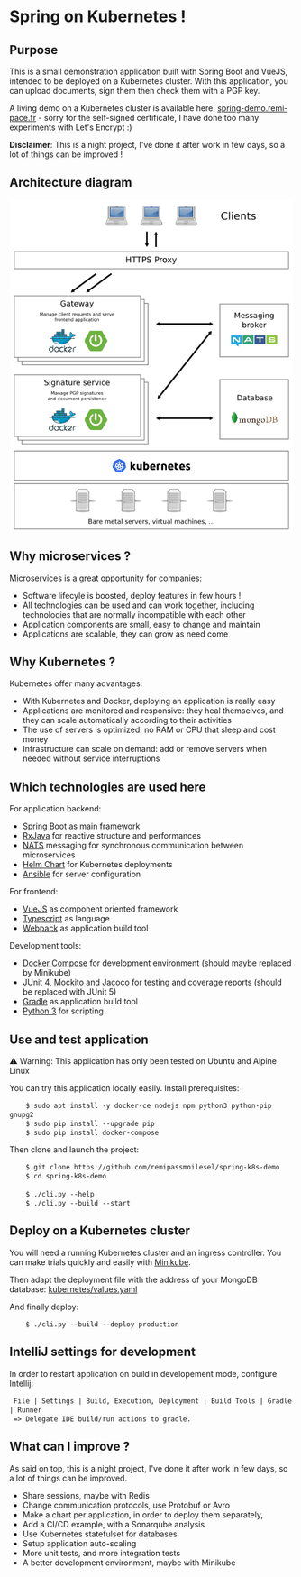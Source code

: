 # Spring on Kubernetes !

## Purpose

This is a small demonstration application built with Spring Boot and VueJS, intended to be deployed on a Kubernetes cluster.
With this application, you can upload documents, sign them then check them with a PGP key.

A living demo on a Kubernetes cluster is available here: [spring-demo.remi-pace.fr](https://spring-demo.remi-pace.fr) -
sorry for the self-signed certificate, I have done too many experiments with Let's Encrypt :)

**Disclaimer**: This is a night project, I've done it after work in few days, so a lot of things can
be improved !

## Architecture diagram

![Simplified architecture schema](./documentation/architecture.png)

## Why microservices ?

Microservices is a great opportunity for companies:

- Software lifecyle is boosted, deploy features in few hours !
- All technologies can be used and can work together, including technologies that are normally incompatible with each other
- Application components are small, easy to change and maintain
- Applications are scalable, they can grow as need come

## Why Kubernetes ?

Kubernetes offer many advantages:

- With Kubernetes and Docker, deploying an application is really easy
- Applications are monitored and responsive: they heal themselves, and they can scale automatically according to their activities
- The use of servers is optimized: no RAM or CPU that sleep and cost money
- Infrastructure can scale on demand: add or remove servers when needed without service interruptions

## Which technologies are used here

For application backend:

- [Spring Boot](https://projects.spring.io/spring-boot/) as main framework
- [RxJava](https://github.com/ReactiveX/RxJava) for reactive structure and performances
- [NATS](https://nats.io) messaging for synchronous communication between microservices
- [Helm Chart](https://helm.sh) for Kubernetes deployments
- [Ansible](https://www.ansible.com) for server configuration

For frontend:

- [VueJS](https://vuejs.org) as component oriented framework
- [Typescript](https://www.typescriptlang.org) as language
- [Webpack](https://webpack.js.org) as application build tool

Development tools:

- [Docker Compose](https://docs.docker.com/compose/) for development environment (should maybe replaced by Minikube)
- [JUnit 4](https://junit.org/junit4/), [Mockito](http://site.mockito.org) and [Jacoco](https://www.eclemma.org/jacoco/) for testing and coverage reports (should be replaced with JUnit 5)
- [Gradle](https://gradle.org) as application build tool
- [Python 3](https://www.python.org/about/) for scripting

## Use and test application

⚠️ Warning: This application has only been tested on Ubuntu and Alpine Linux

You can try this application locally easily. Install prerequisites:

```
    $ sudo apt install -y docker-ce nodejs npm python3 python-pip gnupg2
    $ sudo pip install --upgrade pip
    $ sudo pip install docker-compose
```

Then clone and launch the project:

```
    $ git clone https://github.com/remipassmoilesel/spring-k8s-demo
    $ cd spring-k8s-demo

    $ ./cli.py --help
    $ ./cli.py --build --start
```

## Deploy on a Kubernetes cluster

You will need a running Kubernetes cluster and an ingress controller. You can make trials quickly and easily with
[Minikube](https://kubernetes.io/docs/tutorials/stateless-application/hello-minikube/).

Then adapt the deployment file with the address of your MongoDB database: [kubernetes/values.yaml](infrastructure/helm-chart/values.yaml)

And finally deploy:

```
    $ ./cli.py --build --deploy production
```

## IntelliJ settings for development

In order to restart application on build in developement mode, configure Intellij:

     File | Settings | Build, Execution, Deployment | Build Tools | Gradle | Runner
     => Delegate IDE build/run actions to gradle.

## What can I improve ?

As said on top, this is a night project, I've done it after work in few days, so a lot of things can be improved.

- Share sessions, maybe with Redis
- Change communication protocols, use Protobuf or Avro
- Make a chart per application, in order to deploy them separately,
- Add a CI/CD example, with a Sonarqube analysis
- Use Kubernetes statefulset for databases
- Setup application auto-scaling
- More unit tests, and more integration tests
- A better development environment, maybe with Minikube

